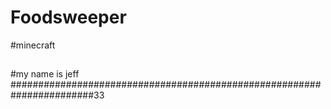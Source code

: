 # Foodsweeper
#minecraft
##
#my name is jeff
#######################################################################33
